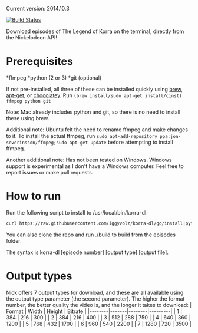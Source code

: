 Current version: 2014.10.3

[![Build Status](https://drone.io/github.com/iggyvolz/korra-dl/status.png)](https://drone.io/github.com/iggyvolz/korra-dl/latest)

Download episodes of The Legend of Korra on the terminal, directly from the Nickelodeon API!

Prerequisites
=============
*ffmpeg
*python (2 or 3)
*git (optional)

If not pre-installed, all three of these can be installed quickly using [brew][1], [apt-get][2], or [chocolatey][3].  Run `(brew install/sudo apt-get install/cinst) ffmpeg python git`

Note: Mac already includes python and git, so there is no need to install these using brew.

Additional note: Ubuntu felt the need to rename ffmpeg and make changes to it.  To install the actual ffmpeg, run `sudo apt-add-repository ppa:jon-severinsson/ffmpeg;sudo apt-get update` before attempting to install ffmpeg.

Another additional note: Has not been tested on Windows.  Windows support is experimental as I don't have a Windows computer.  Feel free to report issues or make pull requests.

How to run
==========
Run the following script to install to /usr/local/bin/korra-dl:
```bash
curl https://raw.githubusercontent.com/iggyvolz/korra-dl/go/install|python
```
You can also clone the repo and run ./build to build from the episodes folder.

The syntax is korra-dl [episode number] [output type] [output file].

Output types
============
Nick offers 7 output types for download, and these are all available using the output type parameter (the second parameter).  The higher the format number, the better quality the video is, and the longer it takes to download:
| Format | Width | Height | Bitrate |
|--------|-------|--------|---------|
| 1      | 384   | 216    | 300     |
| 2      | 384   | 216    | 400     |
| 3      | 512   | 288    | 750     |
| 4      | 640   | 360    | 1200    |
| 5      | 768   | 432    | 1700    |
| 6      | 960   | 540    | 2200    |
| 7      | 1280  | 720    | 3500    |

[1]: http://brew.sh
[2]: http://www.ubuntu.com/
[3]: http://chocolatey.org/
[4]: https://raw.githubusercontent.com/iggyvolz/fetch-dl/master/fetch-dl
